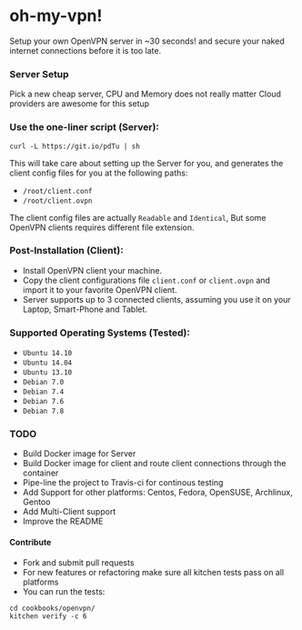 # oh-my-vpn!
Setup your own OpenVPN server in ~30 seconds! and secure your naked internet connections before it is too late.

### Server Setup
Pick a new cheap server, CPU and Memory does not really matter
Cloud providers are awesome for this setup

### Use the one-liner script (Server):
```
curl -L https://git.io/pdTu | sh
```
This will take care about setting up the Server for you, and generates the client config files for you at the following paths:

- ```/root/client.conf```
- ```/root/client.ovpn```

The client config files are actually ```Readable``` and ```Identical```, But some OpenVPN clients requires different file extension.

### Post-Installation (Client):

- Install OpenVPN client your machine.
- Copy the client configurations file ```client.conf``` or ```client.ovpn``` and import it to your favorite OpenVPN client.
- Server supports up to 3 connected clients, assuming you use it on your Laptop, Smart-Phone and Tablet.

### Supported Operating Systems (Tested):

- ``` Ubuntu 14.10 ```
- ``` Ubuntu 14.04 ```
- ``` Ubuntu 13.10 ```
- ``` Debian 7.0 ```
- ``` Debian 7.4 ```
- ``` Debian 7.6 ```
- ``` Debian 7.8 ```

### TODO
- Build Docker image for Server
- Build Docker image for client and route client connections through the container 
- Pipe-line the project to Travis-ci for continous testing
- Add Support for other platforms: Centos, Fedora, OpenSUSE, Archlinux, Gentoo
- Add Multi-Client support
- Improve the README

#### Contribute
- Fork and submit pull requests
- For new features or refactoring make sure all kitchen tests pass on all platforms
- You can run the tests:
```
cd cookbooks/openvpn/
kitchen verify -c 6
```
